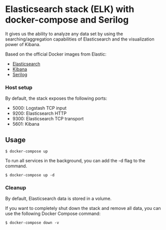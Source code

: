 # Elasticsearch stack (ELK) with docker-compose and Serilog

It gives us the ability to analyze any data set by using the searching/aggregation capabilities of Elasticsearch and
the visualization power of Kibana.

Based on the official Docker images from Elastic:

* [Elasticsearch](https://github.com/elastic/elasticsearch)
* [Kibana](https://github.com/elastic/kibana)
* [Serilog](https://github.com/serilog/serilog)


### Host setup
By default, the stack exposes the following ports:
* 5000: Logstash TCP input
* 9200: Elasticsearch HTTP
* 9300: Elasticsearch TCP transport
* 5601: Kibana

## Usage

```console
$ docker-compose up
```

To run all services in the background, you can add the -d flag to the command.

```console
$ docker-compose up -d 
```

### Cleanup

By default, Elasticsearch data is stored in a volume. 


If you want to completely shut down the stack and remove all data, you can use the following Docker Compose command:

```console
$ docker-compose down -v
```


